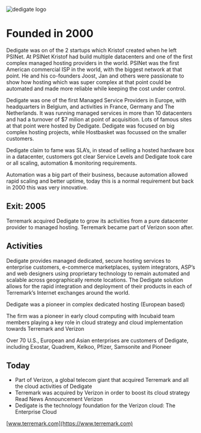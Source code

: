 ![dedigate logo](.../img/dedigate_logo.gif)

# Founded in 2000

Dedigate was on of the 2 startups which Kristof created when he left PSINet. At PSINet Kristof had build multiple datacenters and one of the first complex managed hosting providers in the world. PSINet was the first American commercial ISP in the world, with the biggest network at that point. He and his co-founders Joost, Jan and others were passionate to show how hosting which was super complex at that point could be automated and made more reliable while keeping the cost under control.

Dedigate was one of the first Managed Service Providers in Europe, with headquarters in Belgium, and activities in France, Germany and The Netherlands. It was running managed services in more than 10 datacenters and had a turnover of $7 milion at point of acquisition. Lots of famous sites at that point were hosted by Dedigate. Dedigate was focused on big complex hosting projects, while Hostbasket was focussed on the smaller customers.

Dedigate claim to fame was SLA’s, in stead of selling a hosted hardware box in a datacenter, customers got clear Service Levels and Dedigate took care or all scaling, automation & monitoring requirements.

Automation was a big part of their business, because automation allowed rapid scaling and better uptime, today this is a normal requirement but back in 2000 this was very innovative.

## Exit: 2005

Terremark acquired Dedigate to grow its activities from a pure datacenter provider to managed hosting. Terremark became part of Verizon soon after.

## Activities

Dedigate provides managed dedicated, secure hosting services to enterprise customers, e-commerce marketplaces, system integrators, ASP’s and web designers using proprietary technology to remain automated and scalable across geographically remote locations. The Dedigate solution allows for the rapid integration and deployment of their products in each of Terremark’s Internet exchanges around the world.

Dedigate was a pioneer in complex dedicated hosting (European based)

The firm was a pioneer in early cloud computing with Incubaid team members playing a key role in cloud strategy and cloud implementation towards Terremark and Verizon

Over 70 U.S., European and Asian enterprises are customers of Dedigate, including Exostar, Quadrem, Kelkoo, Pfizer, Samsonite and Pioneer

## Today

- Part of Verizon, a global telecom giant that acquired Terremark and all the cloud activities of Dedigate
- Terremark was acquired by Verizon in order to boost its cloud strategy Read News Announcement Verizon
- Dedigate is the technology foundation for the Verizon cloud: The Enterprise Cloud



[www.terremark.com](https://www.terremark.com)